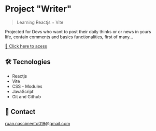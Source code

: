 # Project "Writer"

<!-- ![preview](./.github/preview.png) -->

> Learning Reactjs + Vite

Projected for Devs who want to post their daily thinks or or news in yours life, contain comments and basics functionalities, first of many...

[🔗 Click here to acess](https://ruan-nascimento.github.io/writer-social-network/)


## 🛠 Tecnologies

- Reactjs
- Vite
- CSS - Modules
- JavaScript
- Git and Github

## 📧 Contact 

ruan.nascimento019@gmail.com
